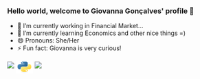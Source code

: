 ### Hello world, welcome to Giovanna Gonçalves' profile 👋

- 🔭 I’m currently working in Financial Market...
- 🔭 I’m currently learning Economics and other nice things =)
- 😄 Pronouns: She/Her
- ⚡ Fun fact: Giovanna is very curious!

<a href = "mailto:giovannacruzrg@gmail.com"><img src="https://img.shields.io/badge/-Gmail-%23333?style=for-the-badge&logo=gmail&logoColor=white" target="_blank"></a>
<img align="center" alt="Giovanna-Python" height="30" width="40" src="https://raw.githubusercontent.com/devicons/devicon/master/icons/python/python-original.svg">
 <a href="https://www.linkedin.com/in/giovanna-crgon%C3%A7alves/" target="_blank"><img src="https://img.shields.io/badge/-LinkedIn-%230077B5?style=for-the-badge&logo=linkedin&logoColor=white" target="_blank"></a> 
</div>
